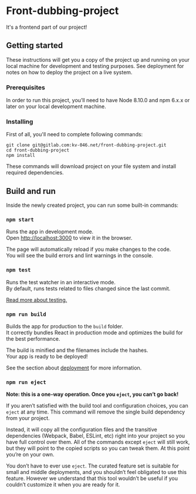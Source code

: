 # Front-dubbing-project 

It's a frontend part of our project!

## Getting started

These instructions will get you a copy of the project up and running on your local machine for development and testing purposes. See deployment for notes on how to deploy the project on a live system.

### Prerequisites

In order to run this project, you’ll need to have Node 8.10.0 and npm 6.x.x or later on your local development machine. 

### Installing

First of all, you'll need to complete following commands:
```
git clone git@gitlab.com:kv-046.net/front-dubbing-project.git
cd front-dubbing-project
npm install
```
These commands will download project on your file system and install
required dependencies.

## Build and run

Inside the newly created project, you can run some built-in commands:

### `npm start`

Runs the app in development mode.<br>
Open [http://localhost:3000](http://localhost:3000) to view it in the browser.

The page will automatically reload if you make changes to the code.<br>
You will see the build errors and lint warnings in the console.

### `npm test`

Runs the test watcher in an interactive mode.<br>
By default, runs tests related to files changed since the last commit.

[Read more about testing.](https://facebook.github.io/create-react-app/docs/running-tests)

### `npm run build`

Builds the app for production to the `build` folder.<br>
It correctly bundles React in production mode and optimizes the build for the best performance.

The build is minified and the filenames include the hashes.<br>
Your app is ready to be deployed!

See the section about [deployment](https://facebook.github.io/create-react-app/docs/deployment) for more information.

### `npm run eject`

**Note: this is a one-way operation. Once you `eject`, you can’t go back!**

If you aren’t satisfied with the build tool and configuration choices, you can `eject` at any time. This command will remove the single build dependency from your project.

Instead, it will copy all the configuration files and the transitive dependencies (Webpack, Babel, ESLint, etc) right into your project so you have full control over them. All of the commands except `eject` will still work, but they will point to the copied scripts so you can tweak them. At this point you’re on your own.

You don’t have to ever use `eject`. The curated feature set is suitable for small and middle deployments, and you shouldn’t feel obligated to use this feature. However we understand that this tool wouldn’t be useful if you couldn’t customize it when you are ready for it.
